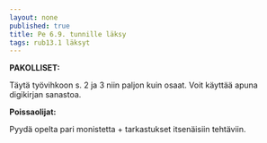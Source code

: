 ```yaml
---
layout: none
published: true
title: Pe 6.9. tunnille läksy
tags: rub13.1 läksyt
---
```

**PAKOLLISET:**

Täytä työvihkoon s. 2 ja 3 niin paljon kuin osaat. Voit käyttää apuna digikirjan sanastoa.

**Poissaolijat:**

Pyydä opelta pari monistetta + tarkastukset itsenäisiin tehtäviin.
